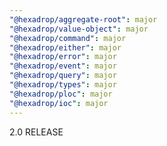 ```yaml
---
"@hexadrop/aggregate-root": major
"@hexadrop/value-object": major
"@hexadrop/command": major
"@hexadrop/either": major
"@hexadrop/error": major
"@hexadrop/event": major
"@hexadrop/query": major
"@hexadrop/types": major
"@hexadrop/ploc": major
"@hexadrop/ioc": major
---
```


2.0 RELEASE

